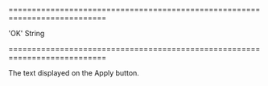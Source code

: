 ===========================================================================
<!--default-->'OK'<!--/default-->
<!--type-->String<!--/type-->
===========================================================================

<!--shortDescription-->
The text displayed on the Apply button.
<!--/shortDescription-->

<!--fullDescription-->

<!--/fullDescription-->
